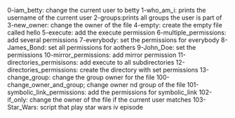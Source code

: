 0-iam_betty: change the current user to betty
1-who_am_i: prints the username of the current user
2-groups:prints all groups the user is part of
3-new_owner: change the owner of the file
4-empty: create the empty file called hello
5-execute: add the execute permission
6-multiple_permissions: add several permissions
7-everybody: set the permissions for everybody
8-James_Bond: set all permissions for aothers
9-John_Doe: set the permissions
10-mirror_permissions: add mirror permission
11-directories_permisisons: add execute to all subdirectories
12-directories_permissions: create the directory with set permissions
13-change_group: change the group owner for the file
100-change_owner_and_group; change owner nd group of the file
101-symbolic_link_permissions: add the permissions for symbolic_link
102-if_only: change the owner of the file if the current user matches
103-Star_Wars: script that play star wars iv episode
